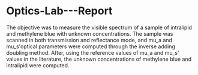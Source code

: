# Optics-Lab---Report


The objective was to measure the visible spectrum of a sample of intralipid and methylene blue with unknown concentrations. The sample was scanned in both transmission and reflectance mode, and mu_a and mu_s'optical parameters were computed through the inverse adding doubling method. After, using the reference values of mu_a and mu_s' values in the literature, the unknown concentrations of methylene blue and intralipid were computed. 
